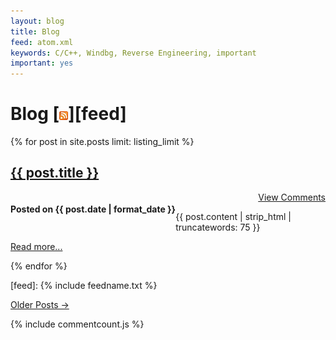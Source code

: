 ```yaml
---
layout: blog
title: Blog
feed: atom.xml
keywords: C/C++, Windbg, Reverse Engineering, important
important: yes
---
```


<style>
div.post
{
width: 55em;
}
</style>

Blog [![Feed icon](/files/css/feed-icon-14x14.png)][feed]
=====================

{% for post in site.posts limit: listing_limit %}
  <h2><a href="{{ post.url }}">{{ post.title }}</a></h2>
  <h4 style="float:left">
    Posted on {{ post.date | format_date }}
 
  </h4>
 <span style="float:right"><a class="comments" data-disqus-identifier="{{ post.disqus_id }}" href="{{ post.url }}#disqus_thread">View Comments</a></span>  

<div class="c">&nbsp;</div>
  <p>{{ post.content | strip_html | truncatewords: 75 }}</p>
  <p><a href="{{ post.url }}">Read more...</a></p>
{% endfor %}


[feed]: {% include feedname.txt %}



<p>
<a href="past.html">Older Posts &rarr;</a>
</p>

{% include commentcount.js %}
